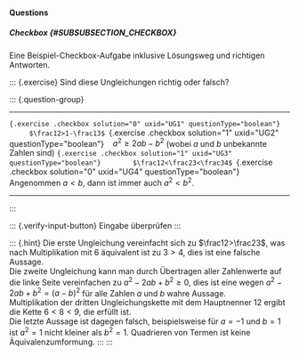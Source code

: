 #### Questions

##### Checkbox {#SUBSUBSECTION_CHECKBOX}

Eine Beispiel-Checkbox-Aufgabe inklusive Lösungsweg und richtigen
Antworten.

::: {.exercise}
Sind diese Ungleichungen richtig oder falsch?

::: {.question-group}
  ------------------------------------------------------------------------ ---- ---------------------------------------------------------------
  ``{.exercise .checkbox solution="0" uxid="UG1" questionType="boolean"}        $\frac12>1-\frac13$
  ``{.exercise .checkbox solution="1" uxid="UG2" questionType="boolean"}        $a^2\geq 2a b-b^2$ (wobei $a$ und $b$ unbekannte Zahlen sind)
  ``{.exercise .checkbox solution="1" uxid="UG3" questionType="boolean"}        $\frac12<\frac23<\frac34$
  ``{.exercise .checkbox solution="0" uxid="UG4" questionType="boolean"}        Angenommen $a<b$, dann ist immer auch $a^2<b^2$.
  ------------------------------------------------------------------------ ---- ---------------------------------------------------------------
:::

::: {.verify-input-button}
Eingabe überprüfen
:::

::: {.hint}
Die erste Ungleichung vereinfacht sich zu $\frac12>\frac23$, was nach
Multiplikation mit $6$ äquivalent ist zu $3>4$, dies ist eine falsche
Aussage.\
Die zweite Ungleichung kann man durch Übertragen aller Zahlenwerte auf
die linke Seite vereinfachen zu $a^2-2a b+b^2\geq 0$, dies ist eine
wegen $a^2-2a b+b^2=(a-b)^2$ für alle Zahlen $a$ und $b$ wahre Aussage.\
Multiplikation der dritten Ungleichungskette mit dem Hauptnenner $12$
ergibt die Kette $6<8<9$, die erfüllt ist.\
Die letzte Aussage ist dagegen falsch, beispielsweise für $a=-1$ und
$b=1$ ist $a^2=1$ nicht kleiner als $b^2=1$. Quadrieren von Termen ist
keine Äquivalenzumformung.
:::
:::
